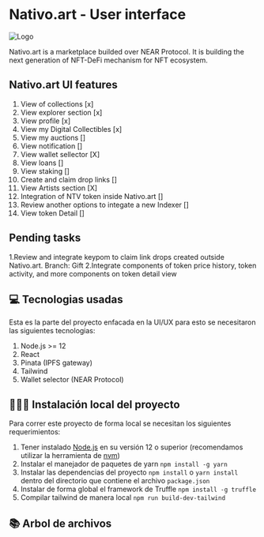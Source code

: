 # Nativo.art - User interface

![Logo](https://develop.testnet.nativonft.app/static/media/LogoBlanco.30fcfa22.png)

Nativo.art is a marketplace builded over NEAR Protocol. It is building the next generation of NFT-DeFi mechanism for NFT ecosystem.

## Nativo.art UI features
1. View of collections [x]
2. View explorer section  [x]
3. View profile [x]
4. View my Digital Collectibles [x]
5. View my auctions []
6. View notification []
7. View wallet sellector [X]
8. View loans []
9. View staking []
10. Create and claim drop links [] 
11. View Artists section [X]
12. Integration of NTV token inside Nativo.art []
13. Review another options to integate a new Indexer []
14. View token Detail []

## Pending tasks
1.Review and integrate keypom to claim link drops created outside Nativo.art. Branch: Gift
2.Integrate components of token price history, token activity, and more components on token detail view



## 💻 Tecnologias usadas

Esta es la parte del proyecto enfacada en la UI/UX para esto se necesitaron las siguientes tecnologias:

1. Node.js >= 12 
2. React 
3. Pinata (IPFS gateway)
4. Tailwind
5. Wallet selector (NEAR Protocol)

## 👨🏻‍💻 Instalación local del proyecto

Para correr este proyecto de forma local se necesitan los siguientes requerimientos:

1. Tener instalado [Node.js] en su versión 12 o superior (recomendamos utilizar la herramienta de [nvm])
2. Instalar el manejador de paquetes de yarn `npm install -g yarn`
3. Instalar las dependencias del proyecto `npm install` o `yarn install` dentro del directorio que contiene el archivo `package.json`
4. Instalar de forma global el framework de Truffle `npm install -g truffle`
5. Compilar tailwind de manera local `npm run build-dev-tailwind`

## 📚 Arbol de archivos
```bash

```
 
[Node.js]: https://nodejs.org/en/download/package-manager/
[nvm]: https://github.com/nvm-sh/nvm
